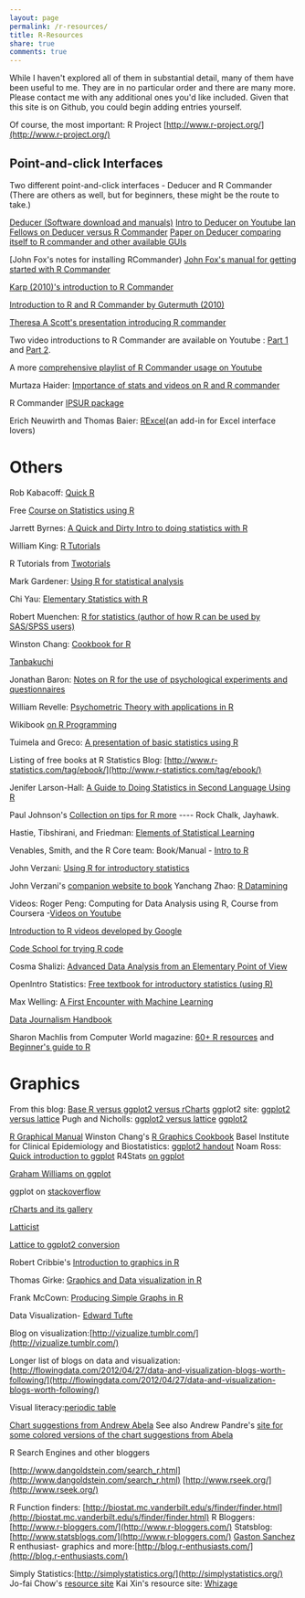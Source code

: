 ```yaml
---
layout: page
permalink: /r-resources/
title: R-Resources
share: true
comments: true
---
```


While I haven't explored all of them in substantial detail, many of them have been useful to me. They are in no particular order and there are many more. Please contact me with any additional ones you'd like included. Given that this site is on Github, you could begin adding entries yourself.

Of course, the most important: R Project [http://www.r-project.org/](http://www.r-project.org/)

## Point-and-click Interfaces

Two different point-and-click interfaces - Deducer and R Commander (There are others as well, but for beginners, these might be the route to take.)

[Deducer (Software download  and manuals)](http://www.deducer.org/pmwiki/index.php?n=Main.DeducerManual?from=Main.HomePage)
[Intro to Deducer on Youtube ](http://www.youtube.com/watch?v=iZ857h2j6wA) 
[Ian Fellows on Deducer versus R Commander](http://www.deducer.org/pmwiki/index.php?n=Main.ComparisonWithThePackageRcmdr)
[Paper on Deducer comparing itself to R commander and other available GUIs](http://www.jstatsoft.org/v49/i08/paper)

[John Fox's notes for installing  RCommander) 
[John Fox's manual for getting started with R Commander](http://socserv.mcmaster.ca/jfox/Misc/Rcmdr/Getting-Started-with-the-Rcmdr.pdf) 

[Karp (2010)'s introduction to R Commander](http://cran.r-project.org/doc/contrib/Karp-Rcommander-intro.pdf)

[Introduction to R and R Commander by Gutermuth (2010)](http://www.wlu.ca/documents/42689/Introduction_to_R_and_R_Commander.pdf)

[Theresa A Scott's presentation introducing R commander](http://biostat.mc.vanderbilt.edu/wiki/pub/Main/TheresaScott/RCommander.TAScott.handout.pdf)

Two video introductions to R Commander are available on Youtube : [Part 1](http://www.youtube.com/watch?v=V52baivx26w) and [Part 2](http://www.youtube.com/watch?v=cfhG-zvsBNs).

A more [comprehensive playlist of R Commander usage on Youtube](http://www.youtube.com/playlist?list=PLC8AC75768105D926)

Murtaza Haider: [Importance of stats and videos on R and R commander](https://sites.google.com/site/statsr4us/)

R Commander [IPSUR package](http://class.ysu.edu/~chang/R_Inst/IPSURRcmdr.pdf)

Erich Neuwirth and Thomas Baier: [RExcel](http://www.statconn.com/)(an add-in for Excel interface lovers)
 
# Others

Rob Kabacoff: [Quick R](http://www.statmethods.net/)

Free [Course on Statistics using R](http://courses.statistics.com/software/R/Rhome.htm)

Jarrett Byrnes: [A Quick and Dirty Intro to doing statistics with R](http://homes.msi.ucsb.eduA/~byrnes/rtutorial.html)

William King: [R Tutorials](http://ww2.coastal.edu/kingw/statistics/R-tutorials/index.html)

R Tutorials from [Twotorials](http://www.twotorials.com/)

Mark Gardener: [Using R for statistical analysis](http://www.gardenersown.co.uk/education/lectures/r/basics.htm)

Chi Yau: [Elementary Statistics with R](http://www.r-tutor.com/elementary-statistics)

Robert Muenchen: [R for statistics (author of how R can be used by SAS/SPSS users)](http://r4stats.com/)

Winston Chang: [Cookbook for R](http://www.cookbook-r.com/)

[Tanbakuchi](http://www.tanbakuchi.com/Resources/R_Statistics/RBasics.html)

Jonathan Baron: [Notes on R for the use of psychological experiments and questionnaires](http://www.psych.upenn.edu/~baron/rpsych/rpsych.html)

William Revelle: [Psychometric Theory with applications in R](http://personality-project.org/r/book/)

Wikibook [on R Programming](http://en.wikibooks.org/wiki/R_Programming)

Tuimela and Greco: [A presentation of basic statistics using R](https://extras.csc.fi/biosciences/courses/basicR/all_v2_Basic_statistics_using_R.pdf)

Listing of free books at R Statistics Blog: [http://www.r-statistics.com/tag/ebook/](http://www.r-statistics.com/tag/ebook/)

Jenifer Larson-Hall: [A Guide to Doing Statistics in Second Language Using R](http://cw.routledge.com/textbooks/9780805861853/guide-to-R.asp)

Paul Johnson's [Collection on tips for R more](http://pj.freefaculty.org/R/) ---- Rock Chalk, Jayhawk.

Hastie, Tibshirani, and Friedman: [Elements of Statistical Learning](http://www-stat.stanford.edu/~tibs/ElemStatLearn/)

Venables, Smith, and the R Core team: Book/Manual - [Intro to R](http://cran.r-project.org/doc/manuals/R-intro.pdf)

John Verzani: [Using R for introductory statistics](http://cran.r-project.org/doc/contrib/Verzani-SimpleR.pdf)

John Verzani's [companion website to book](http://www.math.csi.cuny.edu/Statistics/R/simpleR/)
Yanchang Zhao: [R Datamining](http://www.rdatamining.com/)

Videos: Roger Peng: Computing for Data Analysis using R, Course from Coursera -[Videos on Youtube](http://www.youtube.com/watch?v=ZFaWxxzouCY&list=PLjTlxb-wKvXNSDfcKPFH2gzHGyjpeCZmJ&index=3)

[Introduction to R videos developed by Google](http://www.youtube.com/playlist?list=PLOU2XLYxmsIK9qQfztXeybpHvru-TrqAP)

[Code School for trying R code](http://tryr.codeschool.com/)

Cosma Shalizi: [Advanced Data Analysis from an Elementary Point of View](http://www.stat.cmu.edu/~cshalizi/ADAfaEPoV/ADAfaEPoV.pdf)

OpenIntro Statistics: [Free textbook for introductory statistics (using R)](http://www.openintro.org/stat/textbook.php)

Max Welling: [A First Encounter with Machine Learning](https://www.ics.uci.edu/~welling/teaching/273ASpring10/IntroMLBook.pdf)

[Data Journalism Handbook](http://datajournalismhandbook.org/1.0/en/index.html)

Sharon Machlis from Computer World magazine: [60+ R resources](http://www.computerworld.com/s/article/9239799/60_R_resources_to_improve_your_data_skills?taxonomyId=9&pageNumber=1) and [Beginner's guide to R](http://www.computerworld.com/s/article/9239625/Beginner_s_guide_to_R_Introduction)

# Graphics

From this blog: [Base R versus ggplot2 versus rCharts](http://analyticsandvisualization.blogspot.com/p/blog-page_7.html)
ggplot2 site: [ggplot2 versus lattice](http://docs.ggplot2.org/0.9.3.1/translate_qplot_lattice.html)
Pugh and Nicholls: [ggplot2 versus lattice](http://www.scribd.com/doc/176017409/Lattice-vs-Ggplot2-by-Richard-Pugh-and-Andy-Nicholls)
[ggplot2](http://ggplot2.org/)

[R Graphical Manual](http://rgm3.lab.nig.ac.jp/RGM/)
Winston Chang's [R Graphics Cookbook](http://www.cookbook-r.com/Graphs/)
Basel Institute for Clinical Epidemiology and Biostatistics: [ggplot2 handout](http://www.ceb-institute.org/bbs/wp-content/uploads/2011/09/handout_ggplot2.pdf)
Noam Ross: [Quick introduction to ggplot](http://www.noamross.net/blog/2012/10/5/ggplot-introduction.html)
R4Stats [on ggplot](http://r4stats.com/examples/graphics-ggplot2/)

[Graham Williams on ggplot](http://onepager.togaware.com/GGPlot2.pdf)

ggplot on [stackoverflow](http://stackoverflow.com/tags/ggplot2)

[rCharts and its gallery](http://rcharts.io/) 

[Latticist](https://code.google.com/p/latticist/)

[Lattice to ggplot2 conversion](http://learnr.wordpress.com/2009/06/28/ggplot2-version-of-figures-in-lattice-multivariate-data-visualization-with-r-part-1/)

Robert Cribbie's [Introduction to graphics in R](http://www.psych.yorku.ca/cribbie/R%20Course/r_course_2011_day3.pdf)

Thomas Girke: [Graphics and Data visualization in R](http://faculty.ucr.edu/~tgirke/HTML_Presentations/Manuals/Rgraphics/Rgraphics.pdf)

Frank McCown: [Producing Simple Graphs in R](http://www.harding.edu/fmccown/r/)

Data Visualization- [Edward Tufte](http://www.edwardtufte.com/tufte/)

Blog on visualization:[http://vizualize.tumblr.com/](http://vizualize.tumblr.com/)

Longer list of blogs on data and visualization:[http://flowingdata.com/2012/04/27/data-and-visualization-blogs-worth-following/](http://flowingdata.com/2012/04/27/data-and-visualization-blogs-worth-following/)

Visual literacy:[periodic table](http://www.visual-literacy.org/periodic_table/periodic_table.html)

[Chart suggestions from Andrew Abela](http://www.extremepresentation.com/design/charts/)
See also Andrew Pandre's [site for some colored versions of the chart suggestions from Abela](http://apandre.files.wordpress.com/2011/02/chartchooserincolor.jpg)

R Search Engines and other bloggers

[http://www.dangoldstein.com/search_r.html](http://www.dangoldstein.com/search_r.html) 
[http://www.rseek.org/](http://www.rseek.org/)

R Function finders: [http://biostat.mc.vanderbilt.edu/s/finder/finder.html](http://biostat.mc.vanderbilt.edu/s/finder/finder.html)
R Bloggers: [http://www.r-bloggers.com/](http://www.r-bloggers.com/)
Statsblog: [http://www.statsblogs.com/](http://www.r-bloggers.com/)
[Gaston Sanchez](http://www.gastonsanchez.com/)
R enthusiast- graphics and more:[http://blog.r-enthusiasts.com/](http://blog.r-enthusiasts.com/)

Simply Statistics:[http://simplystatistics.org/](http://simplystatistics.org/)
Jo-fai Chow's [resource site](http://blenditbayes.blogspot.co.uk/2013/03/r-where-should-i-start.html)
Kai Xin's resource site: [Whizage](http://whizage.org/) 
